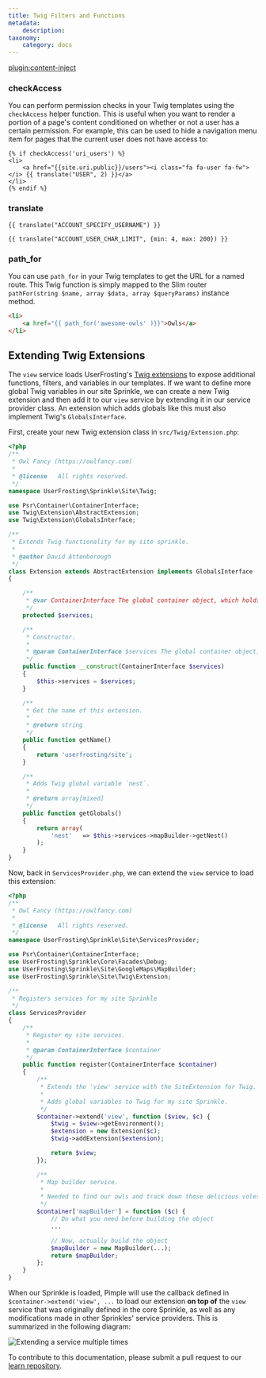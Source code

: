 ```yaml
---
title: Twig Filters and Functions
metadata:
    description:
taxonomy:
    category: docs
---
```

[plugin:content-inject](/modular/_update5.0)

### checkAccess

You can perform permission checks in your Twig templates using the `checkAccess` helper function. This is useful when you want to render a portion of a page's content conditioned on whether or not a user has a certain permission. For example, this can be used to hide a navigation menu item for pages that the current user does not have access to:

```twig
{% if checkAccess('uri_users') %}
<li>
    <a href="{{site.uri.public}}/users"><i class="fa fa-user fa-fw"></i> {{ translate("USER", 2) }}</a>
</li>
{% endif %}
```

### translate

```twig
{{ translate("ACCOUNT_SPECIFY_USERNAME") }}

{{ translate("ACCOUNT_USER_CHAR_LIMIT", {min: 4, max: 200}) }}
```

### path_for

You can use `path_for` in your Twig templates to get the URL for a named route. This Twig function is simply mapped to the Slim router `pathFor(string $name, array $data, array $queryParams)` instance method.

```html
<li>
    <a href="{{ path_for('awesome-owls' )}}">Owls</a>
</li>
```
## Extending Twig Extensions

The `view` service loads UserFrosting's [Twig extensions](/templating-with-twig/filters-and-functions) to expose additional functions, filters, and variables in our templates. If we want to define more global Twig variables in our site Sprinkle, we can create a new Twig extension and then add it to our `view` service by extending it in our service provider class. An extension which adds globals like this must also implement Twig's `GlobalsInterface`.

First, create your new Twig extension class in `src/Twig/Extension.php`:

```php
<?php
/**
 * Owl Fancy (https://owlfancy.com)
 *
 * @license   All rights reserved.
 */
namespace UserFrosting\Sprinkle\Site\Twig;

use Psr\Container\ContainerInterface;
use Twig\Extension\AbstractExtension;
use Twig\Extension\GlobalsInterface;

/**
 * Extends Twig functionality for my site sprinkle.
 *
 * @author David Attenborough
 */
class Extension extends AbstractExtension implements GlobalsInterface
{

    /**
     * @var ContainerInterface The global container object, which holds all your services.
     */
    protected $services;

    /**
     * Constructor.
     *
     * @param ContainerInterface $services The global container object, which holds all your services.
     */
    public function __construct(ContainerInterface $services)
    {
        $this->services = $services;
    }

    /**
     * Get the name of this extension.
     *
     * @return string
     */
    public function getName()
    {
        return 'userfrosting/site';
    }

    /**
     * Adds Twig global variable `nest`.
     *
     * @return array[mixed]
     */
    public function getGlobals()
    {
        return array(
            'nest'   => $this->services->mapBuilder->getNest()
        );
    }
}

```

Now, back in `ServicesProvider.php`, we can extend the `view` service to load this extension:

```php
<?php
/**
 * Owl Fancy (https://owlfancy.com)
 *
 * @license   All rights reserved.
 */
namespace UserFrosting\Sprinkle\Site\ServicesProvider;

use Psr\Container\ContainerInterface;
use UserFrosting\Sprinkle\Core\Facades\Debug;
use UserFrosting\Sprinkle\Site\GoogleMaps\MapBuilder;
use UserFrosting\Sprinkle\Site\Twig\Extension;

/**
 * Registers services for my site Sprinkle
 */
class ServicesProvider
{
    /**
     * Register my site services.
     *
     * @param ContainerInterface $container
     */
    public function register(ContainerInterface $container)
    {
        /**
         * Extends the 'view' service with the SiteExtension for Twig.
         *
         * Adds global variables to Twig for my site Sprinkle.
         */
        $container->extend('view', function ($view, $c) {
            $twig = $view->getEnvironment();
            $extension = new Extension($c);
            $twig->addExtension($extension);

            return $view;
        });

        /**
         * Map builder service.
         *
         * Needed to find our owls and track down those delicious voles.
         */
        $container['mapBuilder'] = function ($c) {
            // Do what you need before building the object
            ...

            // Now, actually build the object
            $mapBuilder = new MapBuilder(...);
            return $mapBuilder;
        };
    }
}

```

When our Sprinkle is loaded, Pimple will use the callback defined in `$container->extend('view', ...` to load our extension **on top of** the `view` service that was originally defined in the core Sprinkle, as well as any modifications made in other Sprinkles' service providers. This is summarized in the following diagram:

![Extending a service multiple times](/images/extending-services.png)

To contribute to this documentation, please submit a pull request to our [learn repository](https://github.com/userfrosting/learn/tree/master/pages).
